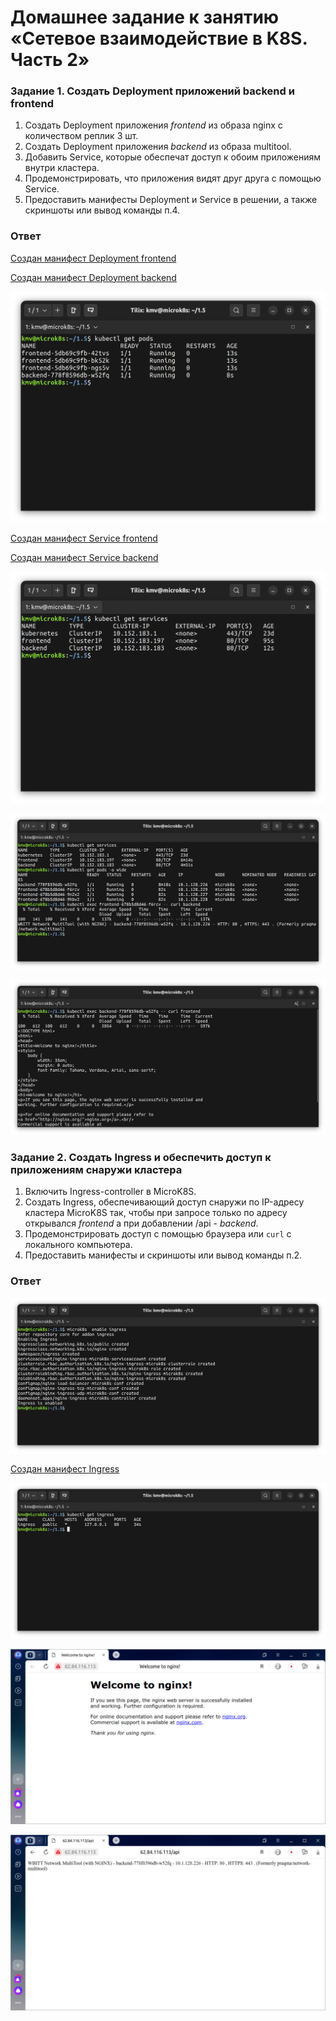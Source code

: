 # Домашнее задание к занятию «Сетевое взаимодействие в K8S. Часть 2»

### Задание 1. Создать Deployment приложений backend и frontend

1. Создать Deployment приложения _frontend_ из образа nginx с количеством реплик 3 шт.
2. Создать Deployment приложения _backend_ из образа multitool. 
3. Добавить Service, которые обеспечат доступ к обоим приложениям внутри кластера. 
4. Продемонстрировать, что приложения видят друг друга с помощью Service.
5. Предоставить манифесты Deployment и Service в решении, а также скриншоты или вывод команды п.4.

### Ответ

[Создан манифест Deployment frontend](./deployment1.yaml)

[Создан манифест Deployment backend](./deployment2.yaml)

![Deployment запущены](./src/1.png "Deployment запущены")

[Создан манифест Service frontend](./service1.yaml)

[Создан манифест Service backend](./service2.yaml)

![Service запущены](./src/2.png "Service запущены")

![Доступ из frontend в backend](./src/3.png "Доступ из frontend в backend")

![Доступ из backend в frontend](./src/4.png "Доступ из backend в frontend")

### Задание 2. Создать Ingress и обеспечить доступ к приложениям снаружи кластера

1. Включить Ingress-controller в MicroK8S.
2. Создать Ingress, обеспечивающий доступ снаружи по IP-адресу кластера MicroK8S так, чтобы при запросе только по адресу открывался _frontend_ а при добавлении /api - _backend_.
3. Продемонстрировать доступ с помощью браузера или `curl` с локального компьютера.
4. Предоставить манифесты и скриншоты или вывод команды п.2.

### Ответ

![Включен Ingress-controller](./src/5.png "Включен Ingress-controller")

[Создан манифест Ingress](./ingress.yaml)

![Ingress запущен](./src/6.png "Ingress запущен")

![Доступ к frontend](./src/7.png "Доступ к frontend")

![Доступ к backend](./src/8.png "Доступ к backend")